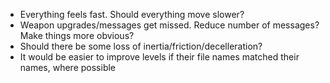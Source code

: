 - Everything feels fast. Should everything move slower?
- Weapon upgrades/messages get missed. Reduce number of messages? Make things more obvious?
- Should there be some loss of inertia/friction/decelleration?
- It would be easier to improve levels if their file names matched their names, where possible
